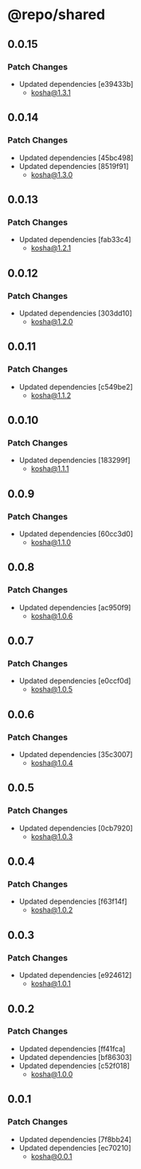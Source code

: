 # @repo/shared

## 0.0.15

### Patch Changes

- Updated dependencies [e39433b]
  - kosha@1.3.1

## 0.0.14

### Patch Changes

- Updated dependencies [45bc498]
- Updated dependencies [8519f91]
  - kosha@1.3.0

## 0.0.13

### Patch Changes

- Updated dependencies [fab33c4]
  - kosha@1.2.1

## 0.0.12

### Patch Changes

- Updated dependencies [303dd10]
  - kosha@1.2.0

## 0.0.11

### Patch Changes

- Updated dependencies [c549be2]
  - kosha@1.1.2

## 0.0.10

### Patch Changes

- Updated dependencies [183299f]
  - kosha@1.1.1

## 0.0.9

### Patch Changes

- Updated dependencies [60cc3d0]
  - kosha@1.1.0

## 0.0.8

### Patch Changes

- Updated dependencies [ac950f9]
  - kosha@1.0.6

## 0.0.7

### Patch Changes

- Updated dependencies [e0ccf0d]
  - kosha@1.0.5

## 0.0.6

### Patch Changes

- Updated dependencies [35c3007]
  - kosha@1.0.4

## 0.0.5

### Patch Changes

- Updated dependencies [0cb7920]
  - kosha@1.0.3

## 0.0.4

### Patch Changes

- Updated dependencies [f63f14f]
  - kosha@1.0.2

## 0.0.3

### Patch Changes

- Updated dependencies [e924612]
  - kosha@1.0.1

## 0.0.2

### Patch Changes

- Updated dependencies [ff41fca]
- Updated dependencies [bf86303]
- Updated dependencies [c52f018]
  - kosha@1.0.0

## 0.0.1

### Patch Changes

- Updated dependencies [7f8bb24]
- Updated dependencies [ec70210]
  - kosha@0.0.1
